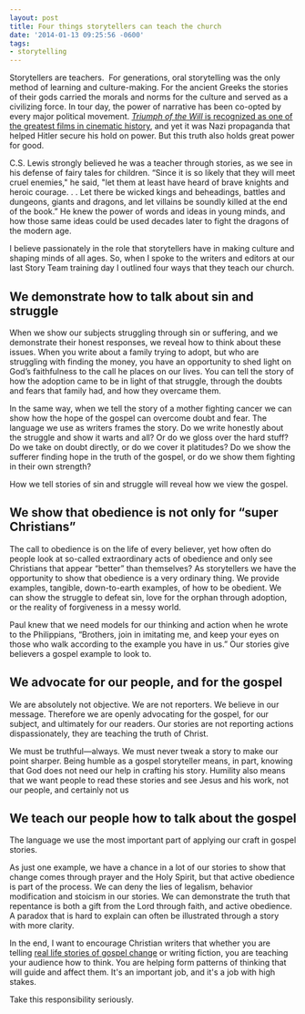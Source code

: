 ```yaml
---
layout: post
title: Four things storytellers can teach the church
date: '2014-01-13 09:25:56 -0600'
tags:
- storytelling
---
```

<p>Storytellers are teachers.  For generations, oral storytelling was the only method of learning and culture-making. For the ancient Greeks the stories of their gods carried the morals and norms for the culture and served as a civilizing force. In tour day, the power of narrative has been co-opted by every major political movement. <a href="http://en.wikipedia.org/wiki/Triumph_of_the_Will"><em>Triumph of the Will</em> is recognized as one of the greatest films in cinematic history</a>, and yet it was Nazi propaganda that helped Hitler secure his hold on power. But this truth also holds great power for good.</p>
<p>C.S. Lewis strongly believed he was a teacher through stories, as we see in his defense of fairy tales for children. “Since it is so likely that they will meet cruel enemies," he said, "let them at least have heard of brave knights and heroic courage. . . Let there be wicked kings and beheadings, battles and dungeons, giants and dragons, and let villains be soundly killed at the end of the book.” He knew the power of words and ideas in young minds, and how those same ideas could be used decades later to fight the dragons of the modern age.</p>
<p>I believe passionately in the role that storytellers have in making culture and shaping minds of all ages. So, when I spoke to the writers and editors at our last Story Team training day I outlined four ways that they teach our church.</p>
<h2>We demonstrate how to talk about sin and struggle</h2>
<p>When we show our subjects struggling through sin or suffering, and we demonstrate their honest responses, we reveal how to think about these issues. When you write about a family trying to adopt, but who are struggling with finding the money, you have an opportunity to shed light on God’s faithfulness to the call he places on our lives. You can tell the story of how the adoption came to be in light of that struggle, through the doubts and fears that family had, and how they overcame them.</p>
<p>In the same way, when we tell the story of a mother fighting cancer we can show how the hope of the gospel can overcome doubt and fear. The language we use as writers frames the story. Do we write honestly about the struggle and show it warts and all? Or do we gloss over the hard stuff? Do we take on doubt directly, or do we cover it platitudes? Do we show the sufferer finding hope in the truth of the gospel, or do we show them fighting in their own strength?</p>
<p>How we tell stories of sin and struggle will reveal how we view the gospel.</p>
<h2>We show that obedience is not only for “super Christians”</h2>
<p>The call to obedience is on the life of every believer, yet how often do people look at so-called extraordinary acts of obedience and only see Christians that appear “better” than themselves? As storytellers we have the opportunity to show that obedience is a very ordinary thing. We provide examples, tangible, down-to-earth examples, of how to be obedient. We can show the struggle to defeat sin, love for the orphan through adoption, or the reality of forgiveness in a messy world.</p>
<p>Paul knew that we need models for our thinking and action when he wrote to the Philippians, “Brothers, join in imitating me, and keep your eyes on those who walk according to the example you have in us.” Our stories give believers a gospel example to look to.</p>
<h2>We advocate for our people, and for the gospel</h2>
<p>We are absolutely not objective. We are not reporters. We believe in our message. Therefore we are openly advocating for the gospel, for our subject, and ultimately for our readers. Our stories are not reporting actions dispassionately, they are teaching the truth of Christ.</p>
<p>We must be truthful—always. We must never tweak a story to make our point sharper. Being humble as a gospel storyteller means, in part, knowing that God does not need our help in crafting his story. Humility also means that we want people to read these stories and see Jesus and his work, not our people, and certainly not us</p>
<h2>We teach our people how to talk about the gospel</h2>
<p>The language we use the most important part of applying our craft in gospel stories.</p>
<p>As just one example, we have a chance in a lot of our stories to show that change comes through prayer and the Holy Spirit, but that active obedience is part of the process. We can deny the lies of legalism, behavior modification and stoicism in our stories. We can demonstrate the truth that repentance is both a gift from the Lord through faith, and active obedience. A paradox that is hard to explain can often be illustrated through a story with more clarity.</p>
<p>In the end, I want to encourage Christian writers that whether you are telling <a href="http://austinstone.org/stories">real life stories of gospel change</a> or writing fiction, you are teaching your audience how to think. You are helping form patterns of thinking that will guide and affect them. It's an important job, and it's a job with high stakes.</p>
<p>Take this responsibility seriously.</p>
